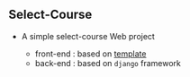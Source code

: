## Select-Course

* A simple select-course Web project

  * front-end : based on [template](https://startbootstrap.com/template-overviews/sb-admin-2/) 
  * back-end  : based on `django`  framework
